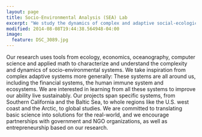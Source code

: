 ```yaml
---
layout: page
title: Socio-Environmental Analysis (SEA) Lab
excerpt: "We study the dynamics of complex and adaptive social-ecological systems to improve the well-being of people around the  world"
modified: 2014-08-08T19:44:38.564948-04:00
image:
  feature: DSC_3089.jpg
---
```


Our research uses tools from ecology, economics, oceanography, computer science and applied math to characterize and understand the complexity and dynamics of socio-environmental systems. We take inspiration from complex adaptive systems more generally: These systems are all around us, including the financial systems, the human immune system and ecosystems. We are interested in learning from all these systems to improve our ability live sustainably. Our projects span specific systems, from Southern California and the Baltic Sea, to whole regions like the U.S. west coast and the Arctic, to global studies. We are committed to translating basic science into solutions for the real-world, and we encourage partnerships with government and NGO organizations, as well as entrepreneurship based on our research. 

